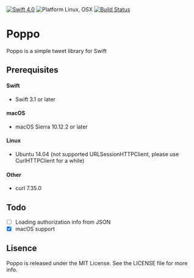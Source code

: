 
[![Swift 4.0](https://img.shields.io/badge/Swift-4.0-orange.svg)](https://swift.org)
![Platform Linux, OSX](https://img.shields.io/badge/Platforms-Linux%2C%20OSX-lightgray.svg)
[![Build Status](https://travis-ci.org/rb-de0/Poppo.svg?branch=master)](https://travis-ci.org/rb-de0/Poppo)

# Poppo
Poppo is a simple tweet library for Swift

## Prerequisites

#### Swift

- Swift 3.1 or later

#### macOS

- macOS Sierra 10.12.2 or later

#### Linux

- Ubuntu 14.04 (not supported URLSessionHTTPClient, please use CurlHTTPClient for a while)

#### Other

- curl 7.35.0

## Todo

- [ ] Loading authorization info from JSON
- [x] macOS support

## Lisence

Poppo is released under the MIT License. See the LICENSE file for more info.



